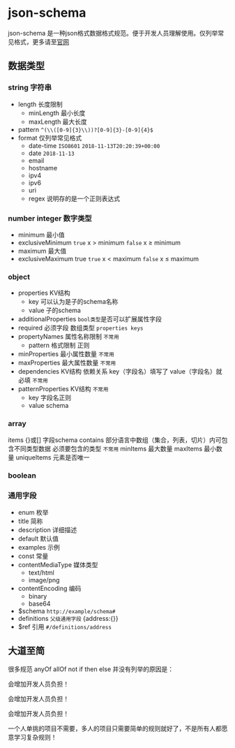 # json-schema

json-schema 是一种json格式数据格式规范。便于开发人员理解使用。仅列举常见格式，更多请至[官网](http://json-schema.org/)

## 数据类型

### string 字符串

- length 长度限制
  - minLength 最小长度
  - maxLength 最大长度
- pattern `^(\\([0-9]{3}\\))?[0-9]{3}-[0-9]{4}$`
- format 仅列举常见格式
  - date-time `ISO8601` `2018-11-13T20:20:39+00:00`
  - date `2018-11-13`
  - email
  - hostname
  - ipv4
  - ipv6
  - uri
  - regex 说明存的是一个正则表达式

### number integer 数字类型

- minimum 最小值
- exclusiveMinimum `true` x > minimum `false` x ≥ minimum
- maximum 最大值
- exclusiveMaximum true `true` x < maximum `false` x ≤ maximum

### object

- properties KV结构
  - key 可以认为是子的schema名称
  - value 子的schema
- additionalProperties `bool类型`是否可以扩展属性字段
- required 必须字段 数组类型 `properties keys`
- propertyNames 属性名称限制 `不常用`
  - pattern 格式限制 正则
- minProperties 最小属性数量 `不常用`
- maxProperties 最大属性数量 `不常用`
- dependencies KV结构 依赖关系 key（字段名）填写了 value（字段名）就必填 `不常用`
- patternProperties KV结构 `不常用`
  - key 字段名正则
  - value schema


### array

items {}或[] 字段schema
contains 部分语言中数组（集合，列表，切片）内可包含不同类型数据 必须要包含的类型 `不常用`
minItems 最大数量
maxItems 最小数量
uniqueItems 元素是否唯一

### boolean


### 通用字段

- enum 枚举
- title 简称
- description 详细描述
- default 默认值
- examples 示例
- const 常量
- contentMediaType 媒体类型
  - text/html
  - image/png
- contentEncoding 编码
  - binary
  - base64
- $schema `http://example/schema#`
- definitions `父级通用字段` {address:{}}
- $ref 引用 `#/definitions/address`

## 大道至简

很多规范 anyOf allOf not if then else 并没有列举的原因是：

会增加开发人员负担！

会增加开发人员负担！

会增加开发人员负担！

一个人单挑的项目不需要，多人的项目只需要简单的规则就好了，不是所有人都愿意学习复杂规则！
